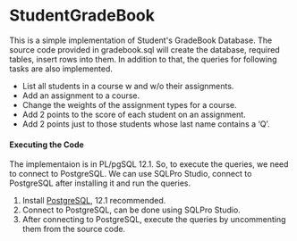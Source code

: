 # StudentGradeBook
This is a simple implementation of Student's GradeBook Database. The source code provided in gradebook.sql will create the database, required tables, insert rows into them. In addition to that, the queries for following tasks are also implemented.
* List all students in a course w and w/o their assignments.
* Add an assignment to a course.
* Change the weights of the assignment types for a course.
* Add 2 points to the score of each student on an assignment.
* Add 2 points just to those students whose last name contains a ‘Q’.

#### Executing the Code
The implementaion is in PL/pgSQL 12.1. So, to execute the queries, we need to connect to PostgreSQL. We can use SQLPro Studio, connect to PostgreSQL after installing it and run the queries.
1. Install [PostgreSQL](https://www.postgresql.org/download/), 12.1 recommended.
2. Connect to PostgreSQL, can be done using SQLPro Studio.
3. After connecting to PostgreSQL, execute the queries by uncommenting them from the source code.
